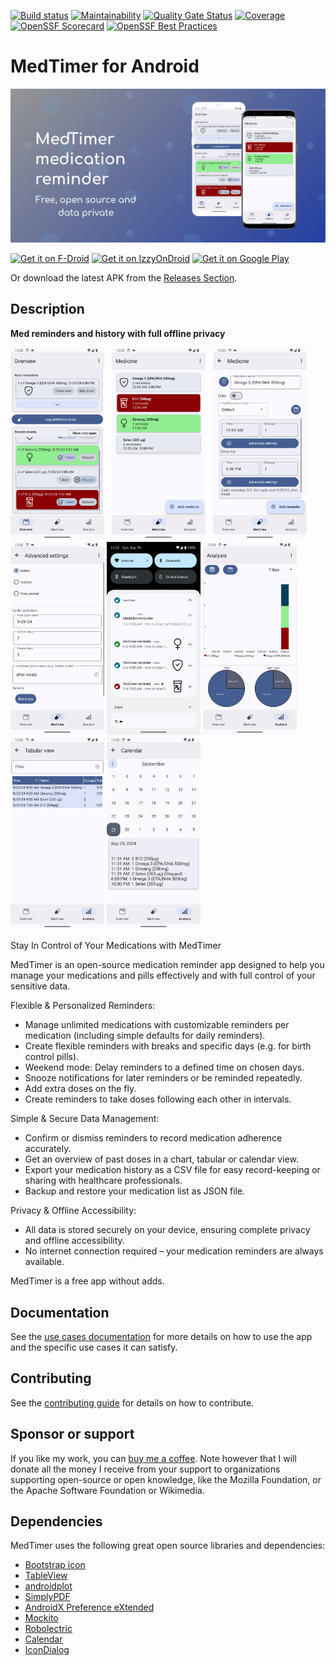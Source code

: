 [![Build status](https://github.com/Futsch1/medTimer/actions/workflows/android.yml/badge.svg)](https://github.com/Futsch1/medTimer/actions/workflows/android.yml)
[![Maintainability](https://api.codeclimate.com/v1/badges/7239138d83361232bba9/maintainability)](https://codeclimate.com/github/Futsch1/medTimer/maintainability)
[![Quality Gate Status](https://sonarcloud.io/api/project_badges/measure?project=Futsch1_medTimer&metric=alert_status)](https://sonarcloud.io/summary/new_code?id=Futsch1_medTimer)
[![Coverage](https://sonarcloud.io/api/project_badges/measure?project=Futsch1_medTimer&metric=coverage)](https://sonarcloud.io/summary/new_code?id=Futsch1_medTimer)
[![OpenSSF Scorecard](https://api.scorecard.dev/projects/github.com/Futsch1/medTimer/badge)](https://scorecard.dev/viewer/?uri=github.com/Futsch1/medTimer)
[![OpenSSF Best Practices](https://www.bestpractices.dev/projects/9439/badge)](https://www.bestpractices.dev/projects/9439)

# MedTimer for Android

![Feature Graphic](fastlane/metadata/android/en-US/images/featureGraphic.png)

[<img src="https://fdroid.gitlab.io/artwork/badge/get-it-on.png"
alt="Get it on F-Droid"
height="80">](https://f-droid.org/packages/com.futsch1.medtimer/)
[<img src="https://gitlab.com/IzzyOnDroid/repo/-/raw/master/assets/IzzyOnDroid.png"
alt="Get it on IzzyOnDroid"
height="80">](https://apt.izzysoft.de/fdroid/index/apk/com.futsch1.medtimer)
[<img src="https://play.google.com/intl/en_us/badges/images/generic/en-play-badge.png"
alt="Get it on Google Play"
height="80">](https://play.google.com/store/apps/details?id=com.futsch1.medtimer)

Or download the latest APK from
the [Releases Section](https://github.com/Futsch1/medTimer/releases/latest).

## Description

**Med reminders and history with full offline privacy**

<p float="left">
  <img src="fastlane/metadata/android/en-US/images/phoneScreenshots/1.png" width="150" />
  &nbsp;
  <img src="fastlane/metadata/android/en-US/images/phoneScreenshots/2.png" width="150" /> 
  &nbsp;
  <img src="fastlane/metadata/android/en-US/images/phoneScreenshots/3.png" width="150" />
  &nbsp;
  <img src="fastlane/metadata/android/en-US/images/phoneScreenshots/4.png" width="150" />

  <img src="fastlane/metadata/android/en-US/images/phoneScreenshots/5.png" width="150" />

  <img src="fastlane/metadata/android/en-US/images/phoneScreenshots/6.png" width="150" />
  &nbsp;
  <img src="fastlane/metadata/android/en-US/images/phoneScreenshots/7.png" width="150" />

  <img src="fastlane/metadata/android/en-US/images/phoneScreenshots/8.png" width="150" />
</p>

Stay In Control of Your Medications with MedTimer

MedTimer is an open-source medication reminder app designed to help you manage your medications and
pills effectively and with full control of your sensitive data.

Flexible & Personalized Reminders:

- Manage unlimited medications with customizable reminders per medication (including simple defaults
  for daily reminders).
- Create flexible reminders with breaks and specific days (e.g. for birth control pills).
- Weekend mode: Delay reminders to a defined time on chosen days.
- Snooze notifications for later reminders or be reminded repeatedly.
- Add extra doses on the fly.
- Create reminders to take doses following each other in intervals.

Simple & Secure Data Management:

- Confirm or dismiss reminders to record medication adherence accurately.
- Get an overview of past doses in a chart, tabular or calendar view.
- Export your medication history as a CSV file for easy record-keeping or sharing with healthcare
  professionals.
- Backup and restore your medication list as JSON file.

Privacy & Offline Accessibility:

- All data is stored securely on your device, ensuring complete privacy and offline accessibility.
- No internet connection required – your medication reminders are always available.

MedTimer is a free app without adds.

## Documentation

See the [use cases documentation](doc/UseCases.md) for more details on how to use the app and
the specific use cases it can satisfy.

## Contributing

See the [contributing guide](CONTRIBUTING.md) for details on how to contribute.

## Sponsor or support

If you like my work, you can [buy me a coffee](https://www.buymeacoffee.com/futsch1). Note
however that I will donate all the money I receive from your support to organizations supporting
open-source or open knowledge, like the Mozilla Foundation, or the Apache Software Foundation or
Wikimedia.

## Dependencies

MedTimer uses the following great open source libraries and dependencies:

- [Bootstrap icon](https://icons.getbootstrap.com/)
- [TableView](https://github.com/evrencoskun/TableView)
- [androidplot](https://github.com/halfhp/androidplot)
- [SimplyPDF](https://github.com/wwdablu/SimplyPDF)
- [AndroidX Preference eXtended](https://github.com/takisoft/preferencex-android)
- [Mockito](https://github.com/mockito/mockito)
- [Robolectric](https://github.com/robolectric/robolectric)
- [Calendar](https://github.com/kizitonwose/Calendar)
- [IconDialog](https://github.com/maltaisn/icondialoglib)
